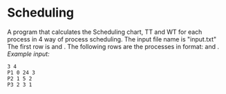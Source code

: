 # Scheduling

A program that calculates the Scheduling chart, TT and WT for each process in 4 way of process scheduling.
The input file name is "input.txt"
The first row is <the number of processes> and <quantum time>. The following rows are the processes in format: <name> <arrival time> <time burst> and <priority>.
*Example input:*
```
3 4
P1 0 24 3
P2 1 5 2
P3 2 3 1
```
